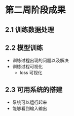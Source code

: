 # 第二周阶段成果



## 2.1 训练数据处理



## 2.2 模型训练

- 训练过程出现的问题以及解决
- 训练过程可视化
  - loss 可视化

## 2.3 可用系统的搭建

- 系统可以运行起来
- 能够看到输入输出

